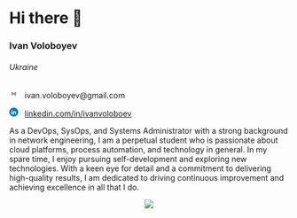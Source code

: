 # Hi there 👋

### Ivan Voloboyev 
###### Ukraine
<p>
  <img src="icons/Gmail.png" width="16" height="16"> &nbsp; ivan.voloboyev@gmail.com

  <img src="icons/LinkedIN.png" width="16" height="16"> &nbsp; [linkedin.com/in/ivanvoloboev](https://www.linkedin.com/in/ivanvoloboev/)
</p>


As a DevOps, SysOps, and Systems Administrator with a strong background in network engineering, I am a perpetual student who is passionate about cloud platforms, process automation, and technology in general. In my spare time, I enjoy pursuing self-development and exploring new technologies. With a keen eye for detail and a commitment to delivering high-quality results, I am dedicated to driving continuous improvement and achieving excellence in all that I do.

<p align="center">
  <a href="https://skillicons.dev">
    <img src="https://skillicons.dev/icons?i=py,bash,linux,git,github,grafana,prometheus,aws,docker,kubernetes,mysql,mongo,nginx" />
  </a>
</p>
